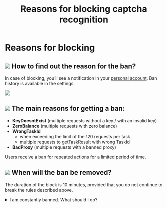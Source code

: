 ﻿---
sidebar_position: 9
sidebar_label: Reasons for blocking
title: "Reasons for blocking captcha recognition"
description: "How can I find out the reason for a captcha recognition ban using Capmonster Cloud API? Read about the reasons of blocking when bypassing captchas in the service documentation."
---

# Reasons for blocking
## ![](./images/block-reason/Aspose.Words.bbd9194a-7e5f-4818-92e0-dfa2931e5a81.001.png) How to find out the reason for the ban?
In case of blocking, you’ll see a notification in your [personal account](https://capmonster.cloud/Dashboard).
Ban history is available in the settings.

![](./images/block-reason/ban-history.png) 
## ![](./images/block-reason/Aspose.Words.bbd9194a-7e5f-4818-92e0-dfa2931e5a81.003.png) The main reasons for getting a ban:

- **KeyDoesntExist** (multiple requests without a key / with an invalid key)
- **ZeroBalance** (multiple requests with zero balance)
- **WrongTaskId**
  - when exceeding the limit of the 120 requests per task
  - multiple requests to getTaskResult with wrong TaskId
- **BadProxy** (multiple requests with a banned proxy)

Users receive a ban for repeated actions for a limited period of time.
## ![](./images/block-reason/Aspose.Words.bbd9194a-7e5f-4818-92e0-dfa2931e5a81.004.png) When will the ban be removed?

The duration of the block is 10 minutes, provided that you do not continue to break the rules described above.


<details>
  <summary>
    I am constantly banned. What should I do?
  </summary>

The reason is that your app/script sends multiple incorrect API requests. 

**I am a user**

If you are not the developer of the app/script that sends captchas, contact their support and explain that the captcha recognition service blocks you for multiple incorrect requests (read the explanation of the reasons for getting a ban).

**I am a developer**

If you are a developer, make changes yourself according to the rules and limits:

- Make sure your app or script is sending correct requests to the API. Make sure all parameters are correct, including keys, task IDs, and other required data.

- Observe the limits on the number of requests per task and other restrictions set by the captcha recognition service. If your app sends too many requests, it can lead to blocking.

- Make sure you use reliable proxy servers to avoid blocking due to the use of banned proxies.

To see examples of valid queries, see [Captcha Types](https://docs.capmonster.cloud/docs/captchas). 

  </details>


